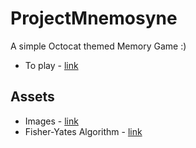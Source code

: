 # ProjectMnemosyne
A simple Octocat themed Memory Game :)
* To play - [link](https://justyouraverageonion.github.io/ProjectMnemosyne/Mnemosyne.html)

## Assets
* Images - [link](https://octodex.github.com/)
* Fisher-Yates Algorithm - [link](https://bost.ocks.org/mike/shuffle/)
